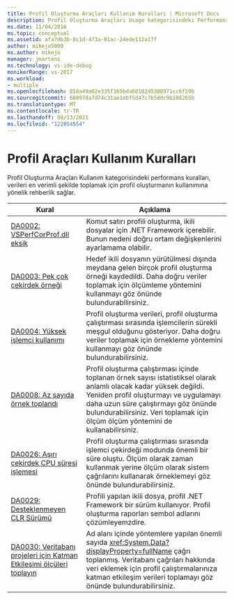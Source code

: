 ```yaml
---
title: Profil Oluşturma Araçları Kullanım Kuralları | Microsoft Docs
description: Profil Oluşturma Araçları Usage kategorisindeki Performans kurallarının, verileri en verimli şekilde toplamak için profilleyiciyi kullanmaya yönelik nasıl rehberlik sağlaycı olduğunu öğrenin.
ms.date: 11/04/2016
ms.topic: conceptual
ms.assetid: afa7db3b-8c1d-473a-81ac-24ede112a17f
author: mikejo5000
ms.author: mikejo
manager: jmartens
ms.technology: vs-ide-debug
monikerRange: vs-2017
ms.workload:
- multiple
ms.openlocfilehash: 858a49a02e335f169bda60182d5388971cc6f29b
ms.sourcegitcommit: 68897da7d74c31ae1ebf5d47c7b5ddc9b108265b
ms.translationtype: MT
ms.contentlocale: tr-TR
ms.lasthandoff: 08/13/2021
ms.locfileid: "122054554"
---
```

# <a name="profiling-tools-usage-rules"></a>Profil Araçları Kullanım Kuralları
Profil Oluşturma Araçları Kullanım kategorisindeki performans kuralları, verileri en verimli şekilde toplamak için profil oluşturmanın kullanımına yönelik rehberlik sağlar.

| Kural | Açıklama |
| - | - |
| [DA0002: VSPerfCorProf.dll eksik](../profiling/da0002-vsperfcorprof-dll-is-missing.md) | Komut satırı profili oluşturma, ikili dosyalar için .NET Framework içerebilir. Bunun nedeni doğru ortam değişkenlerini ayarlamama olabilir. |
| [DA0003: Pek çok çekirdek örneği](../profiling/da0003-many-kernel-samples.md) | Hedef ikili dosyanın yürütülmesi dışında meydana gelen birçok profil oluşturma örneği kaydedildi. Daha doğru veriler toplamak için ölçümleme yöntemini kullanmayı göz önünde bulundurabilirsiniz. |
| [DA0004: Yüksek işlemci kullanımı](../profiling/da0004-high-processor-usage.md) | Profil oluşturma verileri, profil oluşturma çalıştırması sırasında işlemcilerin sürekli meşgul olduğunu gösteriyor. Daha doğru veriler toplamak için örnekleme yöntemini kullanmayı göz önünde bulundurabilirsiniz. |
| [DA0008: Az sayıda örnek toplandı](../profiling/da0008-few-samples-collected.md) | Profil oluşturma çalıştırması içinde toplanan örnek sayısı istatistiksel olarak anlamlı olacak kadar yüksek değildi. Yeniden profil oluşturmayı ve uygulamayı daha uzun süre çalıştırmayı göz önünde bulundurabilirsiniz. Veri toplamak için ölçüm ölçüm yöntemini de kullanabilirsiniz. |
| [DA0026: Aşırı çekirdek CPU süresi işlemesi](../profiling/da0026-excessive-kernel-cpu-time-processing.md) | Profil oluşturma çalıştırması sırasında işlemci çekirdeği modunda önemli bir süre oluştu. Ölçüm olarak zaman kullanmak yerine ölçüm olarak sistem çağrılarını kullanarak örneklemeyi göz önünde bulundurabilirsiniz. |
| [DA0029: Desteklenmeyen CLR Sürümü](../profiling/da0029-unsupported-clr-version.md) | Profili yapılan ikili dosya, profil .NET Framework bir sürüm kullanıyor. Profil oluşturma raporları sembol adlarını çözümleyemzdire. |
| [DA0030: Veritabanı projeleri için Katman Etkileşimi ölçüleri toplayın](../profiling/da0030-gather-tier-interaction-measurements-for-database-projects.md) | Ad alanı içinde yöntemlere yapılan önemli sayıda <xref:System.Data?displayProperty=fullName> çağrı toplanmış. Veritabanı çağrıları hakkında veri eklemek için profil çalıştırmalarınıza katman etkileşim verileri toplamayı göz önünde bulundurabilirsiniz. |
